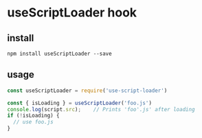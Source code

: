# useScriptLoader hook

## install

```
npm install useScriptLoader --save
```

## usage

```js
const useScriptLoader = require('use-script-loader')

const { isLoading } = useScriptLoader('foo.js')
console.log(script.src);    // Prints 'foo'.js' after loading
if (!isLoading) {
  // use foo.js
}
```
